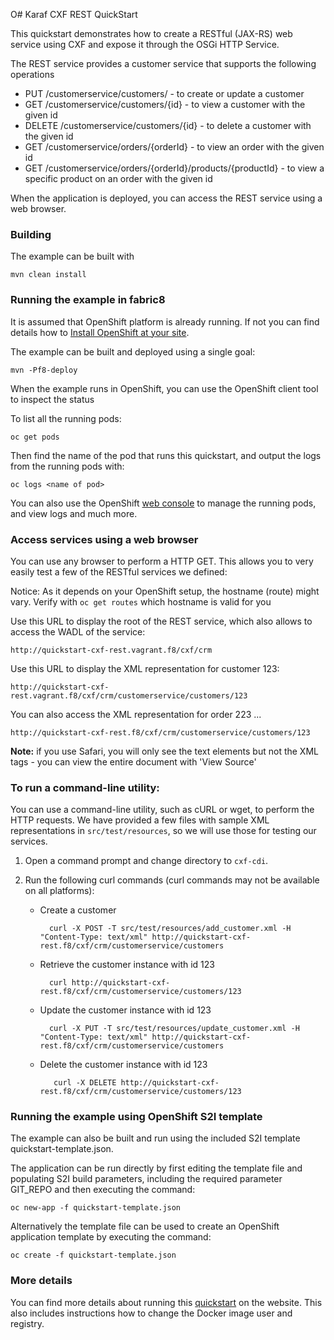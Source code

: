 O# Karaf CXF REST QuickStart

This quickstart demonstrates how to create a RESTful (JAX-RS) web service using CXF and expose it through the OSGi HTTP Service.

The REST service provides a customer service that supports the following operations

- PUT /customerservice/customers/ - to create or update a customer
- GET /customerservice/customers/{id} - to view a customer with the given id
- DELETE /customerservice/customers/{id} - to delete a customer with the given id
- GET /customerservice/orders/{orderId} - to view an order with the given id
- GET /customerservice/orders/{orderId}/products/{productId} - to view a specific product on an order with the given id

When the application is deployed, you can access the REST service using a web browser.


### Building

The example can be built with

    mvn clean install


### Running the example in fabric8

It is assumed that OpenShift platform is already running. If not you can find details how to [Install OpenShift at your site](https://docs.openshift.com/enterprise/3.1/install_config/install/index.html).

The example can be built and deployed using a single goal:

    mvn -Pf8-deploy

When the example runs in OpenShift, you can use the OpenShift client tool to inspect the status

To list all the running pods:

    oc get pods

Then find the name of the pod that runs this quickstart, and output the logs from the running pods with:

    oc logs <name of pod>

You can also use the OpenShift [web console](https://docs.openshift.com/enterprise/3.1/getting_started/developers/developers_console.html#tutorial-video) to manage the
running pods, and view logs and much more.


### Access services using a web browser

You can use any browser to perform a HTTP GET.  This allows you to very easily test a few of the RESTful services we defined:

Notice: As it depends on your OpenShift setup, the hostname (route) might vary. Verify with `oc get routes` which
hostname is valid for you

Use this URL to display the root of the REST service, which also allows to access the WADL of the service:

    http://quickstart-cxf-rest.vagrant.f8/cxf/crm

Use this URL to display the XML representation for customer 123:

    http://quickstart-cxf-rest.vagrant.f8/cxf/crm/customerservice/customers/123

You can also access the XML representation for order 223 ...

    http://quickstart-cxf-rest.f8/cxf/crm/customerservice/customers/123

**Note:** if you use Safari, you will only see the text elements but not the XML tags - you can view the entire document with 'View Source'


### To run a command-line utility:

You can use a command-line utility, such as cURL or wget, to perform the HTTP requests.  We have provided a few files with sample XML representations in `src/test/resources`, so we will use those for testing our services.

1. Open a command prompt and change directory to `cxf-cdi`.
2. Run the following curl commands (curl commands may not be available on all platforms):

    * Create a customer

            curl -X POST -T src/test/resources/add_customer.xml -H "Content-Type: text/xml" http://quickstart-cxf-rest.f8/cxf/crm/customerservice/customers

    * Retrieve the customer instance with id 123

            curl http://quickstart-cxf-rest.f8/cxf/crm/customerservice/customers/123

    * Update the customer instance with id 123

            curl -X PUT -T src/test/resources/update_customer.xml -H "Content-Type: text/xml" http://quickstart-cxf-rest.f8/cxf/crm/customerservice/customers

    * Delete the customer instance with id 123

             curl -X DELETE http://quickstart-cxf-rest.f8/cxf/crm/customerservice/customers/123


### Running the example using OpenShift S2I template

The example can also be built and run using the included S2I template quickstart-template.json.

The application can be run directly by first editing the template file and populating S2I build parameters, including the required parameter GIT_REPO and then executing the command:

    oc new-app -f quickstart-template.json

Alternatively the template file can be used to create an OpenShift application template by executing the command:

    oc create -f quickstart-template.json


### More details

You can find more details about running this [quickstart](http://fabric8.io/guide/quickstarts/running.html) on the website. This also includes instructions how to change the Docker image user and registry.

